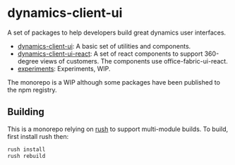 # dynamics-client-ui

A set of packages to help developers build great dynamics user interfaces.

* [dynamics-client-ui](./packages/dynamics-client-ui/README.md): A basic set of
  utilities and components.
* [dynamics-client-ui-react](./packages/dynamics-client-ui-react/README.md): A set of
  react components to support 360-degree views of customers. The components use
  office-fabric-ui-react.
* [experiments](./packages/experiments/README.md): Experiments, WIP.

The monorepo is a WIP although some packages have been published to the npm registry.


## Building
This is a monorepo relying on [rush](https://github.com/Microsoft/web-build-tools) to support multi-module builds. To build, first install rush then:

```sh
rush install
rush rebuild
```
